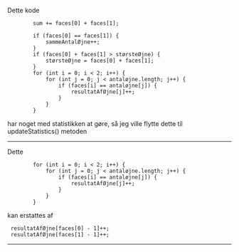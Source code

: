 Dette kode 

            sum += faces[0] + faces[1];

            if (faces[0] == faces[1]) {
                sammeAntalØjne++;
            }
            if (faces[0] + faces[1] > størsteØjne) {
                størsteØjne = faces[0] + faces[1];
            }
            for (int i = 0; i < 2; i++) {
                for (int j = 0; j < antaløjne.length; j++) {
                    if (faces[i] == antaløjne[j]) {
                        resultatAfØjne[j]++;
                    }
                }
            }

har noget med statistikken at gøre, så jeg ville flytte dette til updateStatistics() metoden

---

Dette 

            for (int i = 0; i < 2; i++) {
                for (int j = 0; j < antaløjne.length; j++) {
                    if (faces[i] == antaløjne[j]) {
                        resultatAfØjne[j]++;
                    }
                }
            }

kan erstattes af

     resultatAfØjne[faces[0] - 1]++;
     resultatAfØjne[faces[1] - 1]++;

---
